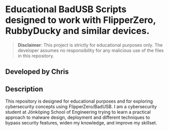 # Educational BadUSB Scripts designed to work with FlipperZero, RubbyDucky and similar devices.
> **Disclaimer**: This project is strictly for educational purposes only. The developer assumes no responsibility for any malicious use of the files in this repository.

## Developed by Chris

## Description
This repository is designed for educational purposes and for exploring cybersecurity concepts using FlipperZero/BadUSB.
I am a cybersecurity student at Jönköping School of Engineering trying to learn a practical approach to malware design, deployment and different techniques to bypass security features, widen my knowledge, and improve my skillset. 
